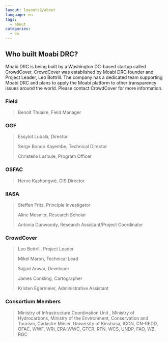 ```yaml
---
layout: layouts2/about
language: en
tags:
  - about
categories:
  - en
---
```

## Who built Moabi DRC?

Moabi DRC is being built by a Washington DC-based startup called CrowdCover. CrowdCover was established by Moabi DRC founder and Project Leader, Leo Bottrill. The company has a dedicated team supporting Moabi DRC and plans to apply the Moabi platform to other transparency issues around the world. Please contact CrowdCover for more information.

### Field

>Benoît Thuaire, Field Manager


### OGF

>Essylot Lubala, Director
>
>Serge Bondo Kayembe,  Technical Director
>
>Christelle Lushule, Program Officer


### OSFAC

>Herve Kashongwé, GIS Director


### IIASA

>Steffen Fritz, Principle Investigator
>
>Aline Mosnier, Research Scholar
>
>Antonia Dunwoody, Research Assistant/Project Coordinator


### CrowdCover

>Leo Bottrill, Project Leader
>
>Mikel Maron, Technical Lead
>
>Sajjad Anwar, Developer
>
>James Conkling, Cartographer
>
>Kristen Egermeier, Administrative Assistant

### Consortium Members

>Ministry of Infrastructure Coordination Unit , Ministry of Hydrocarbons, Ministry of the Environment, Conservation and Tourism, Cadastre Minier, University of Kinshasa, ICCN, CN-REDD, OFAC, WWF, WRI, ERA-WWC, GTCR, RFN, WCS, UNDP, FAO, WB, RGC

